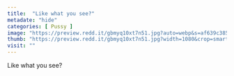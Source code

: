 ```yaml
---
title:  "Like what you see?"
metadate: "hide"
categories: [ Pussy ]
image: "https://preview.redd.it/gbmyq10xt7n51.jpg?auto=webp&s=af639c385da4f5833e6980c71ce65cebfd0cf1e4"
thumb: "https://preview.redd.it/gbmyq10xt7n51.jpg?width=1080&crop=smart&auto=webp&s=a2529636e6d92243331e25f1d400cda70fc7bdab"
visit: ""
---
```

Like what you see?
